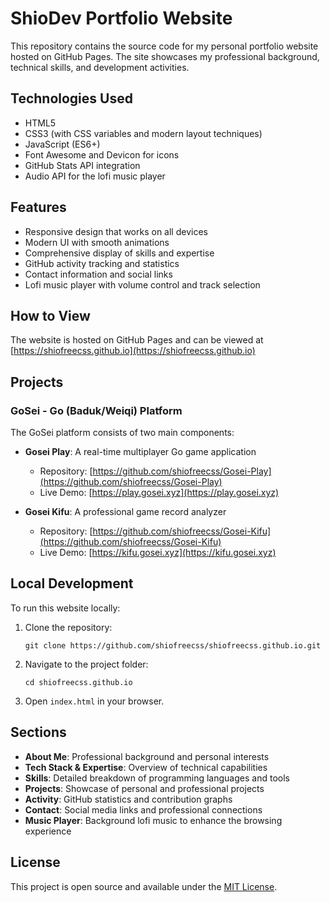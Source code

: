# ShioDev Portfolio Website

This repository contains the source code for my personal portfolio website hosted on GitHub Pages. The site showcases my professional background, technical skills, and development activities.

## Technologies Used

- HTML5
- CSS3 (with CSS variables and modern layout techniques)
- JavaScript (ES6+)
- Font Awesome and Devicon for icons
- GitHub Stats API integration
- Audio API for the lofi music player

## Features

- Responsive design that works on all devices
- Modern UI with smooth animations
- Comprehensive display of skills and expertise
- GitHub activity tracking and statistics
- Contact information and social links
- Lofi music player with volume control and track selection

## How to View

The website is hosted on GitHub Pages and can be viewed at [https://shiofreecss.github.io](https://shiofreecss.github.io)

## Projects

### GoSei - Go (Baduk/Weiqi) Platform

The GoSei platform consists of two main components:

- **Gosei Play**: A real-time multiplayer Go game application
  - Repository: [https://github.com/shiofreecss/Gosei-Play](https://github.com/shiofreecss/Gosei-Play)
  - Live Demo: [https://play.gosei.xyz](https://play.gosei.xyz)

- **Gosei Kifu**: A professional game record analyzer
  - Repository: [https://github.com/shiofreecss/Gosei-Kifu](https://github.com/shiofreecss/Gosei-Kifu)
  - Live Demo: [https://kifu.gosei.xyz](https://kifu.gosei.xyz)

## Local Development

To run this website locally:

1. Clone the repository:
   ```
   git clone https://github.com/shiofreecss/shiofreecss.github.io.git
   ```

2. Navigate to the project folder:
   ```
   cd shiofreecss.github.io
   ```

3. Open `index.html` in your browser.

## Sections

- **About Me**: Professional background and personal interests
- **Tech Stack & Expertise**: Overview of technical capabilities
- **Skills**: Detailed breakdown of programming languages and tools
- **Projects**: Showcase of personal and professional projects
- **Activity**: GitHub statistics and contribution graphs
- **Contact**: Social media links and professional connections
- **Music Player**: Background lofi music to enhance the browsing experience

## License

This project is open source and available under the [MIT License](LICENSE). 